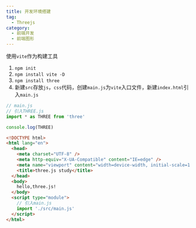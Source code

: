 ```yaml
---
title: 开发环境搭建
tag:
  - Threejs
category:
  - 前端开发
  - 前端图形
---
```


使用`vite`作为构建工具

1. `npm init`
2. `npm install vite -D`
3. `npm install three`
4. 新建`src`存放`js`，`css`代码，创建`main.js`为`vite`入口文件，新建`index.html`引入`main.js`

```js
// main.js
// 引入THREE.js
import * as THREE from 'three'

console.log(THREE)
```

```html
<!DOCTYPE html>
<html lang="en">
  <head>
    <meta charset="UTF-8" />
    <meta http-equiv="X-UA-Compatible" content="IE=edge" />
    <meta name="viewport" content="width=device-width, initial-scale=1.0" />
    <title>three.js study</title>
  </head>
  <body>
    hello,three.js!
  </body>
  <script type="module">
    // 引入main.js
    import './src/main.js'
  </script>
</html>
```
